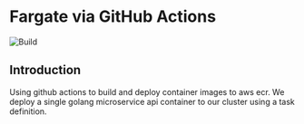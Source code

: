 # Fargate via GitHub Actions

![Build](https://github.com/austinhrdt/fargate-cicd-demo/workflows/Build/badge.svg)

## Introduction

Using github actions to build and deploy container images to aws ecr. We deploy a single golang microservice api container to our cluster using a task definition.
